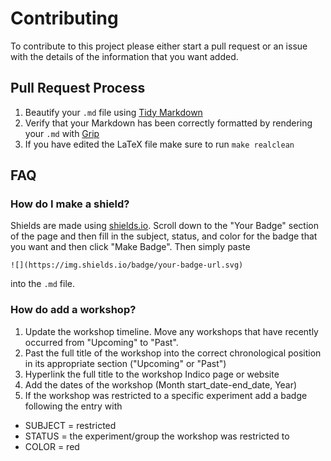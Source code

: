 # Contributing

To contribute to this project please either start a pull request or an issue with the details of the information that you want added.

## Pull Request Process

1. Beautify your `.md` file using [Tidy Markdown](https://github.com/slang800/tidy-markdown)
2. Verify that your Markdown has been correctly formatted by rendering your `.md` with [Grip](https://github.com/joeyespo/grip)
3. If you have edited the LaTeX file make sure to run `make realclean`

## FAQ

### How do I make a shield?

Shields are made using [shields.io](http://shields.io/). Scroll down to the "Your Badge" section of the page and then fill in the subject, status, and color for the badge that you want and then click "Make Badge". Then simply paste

```
![](https://img.shields.io/badge/your-badge-url.svg)
```

into the `.md` file.

### How do add a workshop?

1. Update the workshop timeline. Move any workshops that have recently occurred from "Upcoming" to "Past".
2. Past the full title of the workshop into the correct chronological position in its appropriate section ("Upcoming" or "Past")
3. Hyperlink the full title to the workshop Indico page or website
4. Add the dates of the workshop (Month start_date-end_date, Year)
5. If the workshop was restricted to a specific experiment add a badge following the entry with

  - SUBJECT = restricted
  - STATUS = the experiment/group the workshop was restricted to
  - COLOR = red
